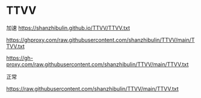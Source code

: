 # TTVV
加速
https://shanzhibulin.github.io/TTVV/TTVV.txt

https://ghproxy.com/raw.githubusercontent.com/shanzhibulin/TTVV/main/TTVV.txt

https://gh-proxy.com/raw.githubusercontent.com/shanzhibulin/TTVV/main/TTVV.txt


正常

https://raw.githubusercontent.com/shanzhibulin/TTVV/main/TTVV.txt
